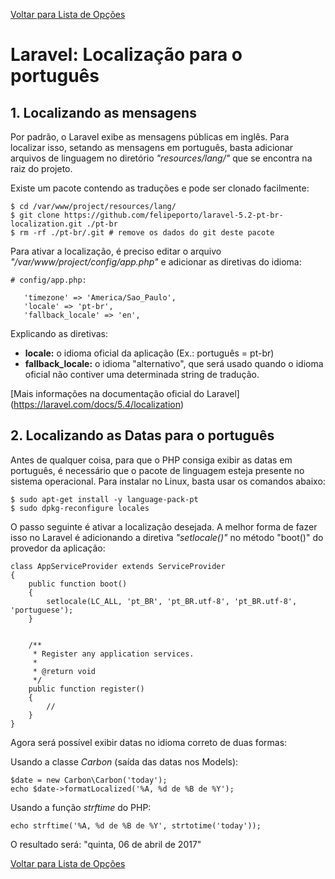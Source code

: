[Voltar para Lista de Opções](../readme.md)

# Laravel: Localização para o português

## 1. Localizando as mensagens

Por padrão, o Laravel exibe as mensagens públicas em inglês. Para localizar isso, setando as mensagens em português, basta adicionar arquivos de linguagem no diretório *"resources/lang/"* que se encontra na raiz do projeto. 

Existe um pacote contendo as traduções e pode ser clonado facilmente:

```
$ cd /var/www/project/resources/lang/
$ git clone https://github.com/felipeporto/laravel-5.2-pt-br-localization.git ./pt-br
$ rm -rf ./pt-br/.git # remove os dados do git deste pacote
```

Para ativar a localização, é preciso editar o arquivo *"/var/www/project/config/app.php"* e adicionar as diretivas do idioma:

```
# config/app.php:

   'timezone' => 'America/Sao_Paulo',
   'locale' => 'pt-br',
   'fallback_locale' => 'en',
```

Explicando as diretivas:

* **locale:** o idioma oficial da aplicação (Ex.: português = pt-br)
* **fallback_locale:** o idioma "alternativo", que será usado quando o idioma oficial não contiver uma determinada string de tradução.

[Mais informações na documentação oficial do Laravel]
(https://laravel.com/docs/5.4/localization)

## 2. Localizando as Datas para o português

Antes de qualquer coisa, para que o PHP consiga exibir as datas em português, é necessário que o pacote de linguagem esteja presente no sistema operacional. Para instalar no Linux, basta usar os comandos abaixo:

```
$ sudo apt-get install -y language-pack-pt
$ sudo dpkg-reconfigure locales
```

O passo seguinte é ativar a localização desejada. A melhor forma de fazer isso no Laravel é adicionando a diretiva *"setlocale()"* no método "boot()" do provedor da aplicação:

```
class AppServiceProvider extends ServiceProvider
{
    public function boot()
    {
        setlocale(LC_ALL, 'pt_BR', 'pt_BR.utf-8', 'pt_BR.utf-8', 'portuguese');
    }


    /**
     * Register any application services.
     *
     * @return void
     */
    public function register()
    {
        //
    }
}
```

Agora será possível exibir datas no idioma correto de duas formas:

Usando a classe *Carbon* (saída das datas nos Models):

```
$date = new Carbon\Carbon('today');
echo $date->formatLocalized('%A, %d de %B de %Y');
```

Usando a função *strftime* do PHP:

```
echo strftime('%A, %d de %B de %Y', strtotime('today'));
```

O resultado será: "quinta, 06 de abril de 2017"


[Voltar para Lista de Opções](../readme.md)
